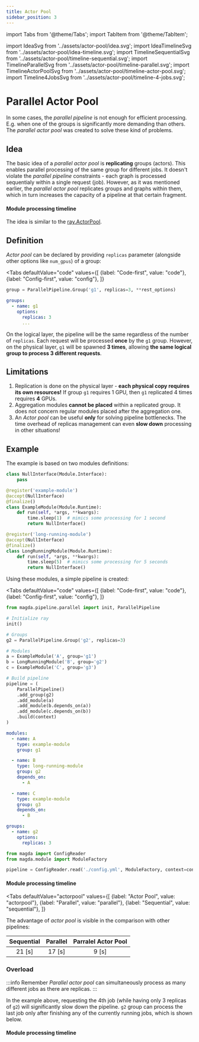 ```yaml
---
title: Actor Pool
sidebar_position: 3
---
```


import Tabs from '@theme/Tabs';
import TabItem from '@theme/TabItem';

import IdeaSvg from '../assets/actor-pool/idea.svg';
import IdeaTimelineSvg from '../assets/actor-pool/idea-timeline.svg';
import TimelineSequentialSvg from '../assets/actor-pool/timeline-sequential.svg';
import TimelineParallelSvg from '../assets/actor-pool/timeline-parallel.svg';
import TimelineActorPoolSvg from '../assets/actor-pool/timeline-actor-pool.svg';
import Timeline4JobsSvg from '../assets/actor-pool/timeline-4-jobs.svg';


# Parallel Actor Pool

In some cases, the *parallel pipeline* is not enough for efficient processing. E.g. when one of the groups is significantly more demanding than others. The *parallel actor pool* was created to solve these kind of problems.


## Idea

The basic idea of a *parallel actor pool* is **replicating** groups (actors). This enables parallel processing of the same group for different jobs.
It doesn't violate the *parallel pipeline* constraints - each graph is processed sequentialy within a single request (job).
However, as it was mentioned earlier, the *parallel actor pool* replicates groups and graphs within them, which in turn increases the capacity of a pipeline at that certain fragment.

<IdeaSvg className="diagram" width="40%" />


#### Module processing timeline

<IdeaTimelineSvg className="diagram" width="90%" />

The idea is similar to the [ray.ActorPool](https://docs.ray.io/en/master/actors.html#actor-pool).


## Definition

*Actor pool* can be declared by providing `replicas` parameter (alongside other options like `num_gpus`) of a group:

<Tabs
  defaultValue="code"
  values={[
    {label: "Code-first", value: "code"},
    {label: "Config-first", value: "config"},
  ]}
>
<TabItem value="code">

``` python
group = ParallelPipeline.Group('g1', replicas=3, **rest_options)
```

</TabItem>
<TabItem value="config">

```yaml {4}
groups:
  - name: g1
    options:
      replicas: 3
      ...
```

</TabItem>
</Tabs>

On the logical layer, the pipeline will be the same regardless of the number of `replicas`. Each request will be processed **once** by the `g1` group.
However, on the physical layer, `g1` will be spawned **3 times**, allowing **the same logical group to process 3 different requests**.


## Limitations

1. Replication is done on the physical layer - **each physical copy requires its own resources!** If group `g1` requires 1 GPU, then `g1` replicated 4 times requires **4** GPUs.
2. Aggregation modules **cannot be placed** within a replicated group. It does not concern regular modules placed after the aggregation one.
3. An *Actor pool* can be useful **only** for solving pipeline bottlenecks. The time overhead of replicas management can even **slow down** processing in other situations!


## Example

The example is based on two modules definitions:

``` python title="example_modules.py"
class NullInterface(Module.Interface):
    pass

@register('example-module')
@accept(NullInterface)
@finalize()
class ExampleModule(Module.Runtime):
    def run(self, *args, **kwargs):
        time.sleep(1)  # mimics some processing for 1 second
        return NullInterface()

@register('long-running-module')
@accept(NullInterface)
@finalize()
class LongRunningModule(Module.Runtime):
    def run(self, *args, **kwargs):
        time.sleep(5)  # mimics some processing for 5 seconds
        return NullInterface()
```

Using these modules, a simple pipeline is created:

<IdeaSvg className="diagram" width="40%" />

<Tabs
  defaultValue="code"
  values={[
    {label: "Code-first", value: "code"},
    {label: "Config-first", value: "config"},
  ]}
>
<TabItem value="code">

``` python title="main.py"
from magda.pipeline.parallel import init, ParallelPipeline

# Initialize ray
init()

# Groups
g2 = ParallelPipeline.Group('g2', replicas=3)

# Modules
a = ExampleModule('A', group='g1')
b = LongRunningModule('B', group='g2')
c = ExampleModule('C', group='g3')

# Build pipeline
pipeline = (
    ParallelPipeline()
    .add_group(g2)
    .add_module(a)
    .add_module(b.depends_on(a))
    .add_module(c.depends_on(b))
    .build(context)
)
```

</TabItem>
<TabItem value="config">

```yaml title="config.yml"
modules:
  - name: A
    type: example-module
    group: g1

  - name: B
    type: long-running-module
    group: g2
    depends_on:
      - A

  - name: C
    type: example-module
    group: g3
    depends_on:
      - B

groups:
  - name: g2
    options:
      replicas: 3
```

```py title="main.py"
from magda import ConfigReader
from magda.module import ModuleFactory

pipeline = ConfigReader.read('./config.yml', ModuleFactory, context=context)
```

</TabItem>
</Tabs>


#### Module processing timeline

<Tabs
  defaultValue="actorpool"
  values={[
    {label: "Actor Pool", value: "actorpool"},
    {label: "Parallel", value: "parallel"},
    {label: "Sequential", value: "sequential"},
  ]}
>
  <TabItem value="actorpool">
    <TimelineActorPoolSvg className="diagram" width="100%" />
  </TabItem>
  <TabItem value="parallel">
    <TimelineParallelSvg className="diagram" width="100%" />
  </TabItem>
  <TabItem value="sequential">
    <TimelineSequentialSvg className="diagram" width="100%" />
  </TabItem>
</Tabs>

The advantage of *actor pool* is visible in the comparison with other pipelines:

| Sequential | Parallel | Parralel Actor Pool |
|:----------:|:--------:|:-------------------:|
| 21 [s]     | 17 [s]   | 9 [s]               |


### Overload

:::info Remember
*Parallel actor pool* can simultaneously process as many different jobs as there are replicas.
:::

In the example above, requesting the 4th job (while having only 3 replicas of `g2`) will significantly slow down the pipeline. `g2` group can process the last job only after finishing any of the currently running jobs, which is shown below.

#### Module processing timeline

<Timeline4JobsSvg className="diagram" width="100%" />
